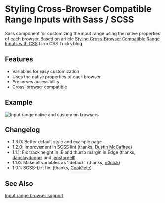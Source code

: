 # Styling Cross-Browser Compatible Range Inputs with Sass / SCSS

Sass component for customizing the input range using the native properties of each browser. Based on article [Styling Cross-Browser Compatible Range Inputs with CSS](https://css-tricks.com/styling-cross-browser-compatible-range-inputs-css/) form CSS Tricks blog.

## Features

-   Variables for easy customization
-   Uses the native properties of each browser
-   Preserves accessibility
-   Cross-browser compatible

## Example

![Input range native and custom on browsers](https://github.com/darlanrod/input-range-scss/example/input-range-browsers.jpg)

## Changelog

-   1.3.0: Better default style and example page
-   1.2.0: Improvement in SCSS lint (thanks, [Dustin McCaffree](https://github.com/dMcCaffree))
-   1.1.1: Fix track height in IE and thumb margin in Edge (thanks, [danclaydonpm](https://github.com/danclaydonpm) and [jenstornell](https://github.com/jenstornell))
-   1.1.0: Make all variables as '!default'. (thanks, [n0nick](https://github.com/n0nick))
-   1.0.1: SCSS-Lint fix. (thanks, [CookPete](https://github.com/CookPete))

## See Also

[Input range browser support](http://caniuse.com/#feat=input-range)
